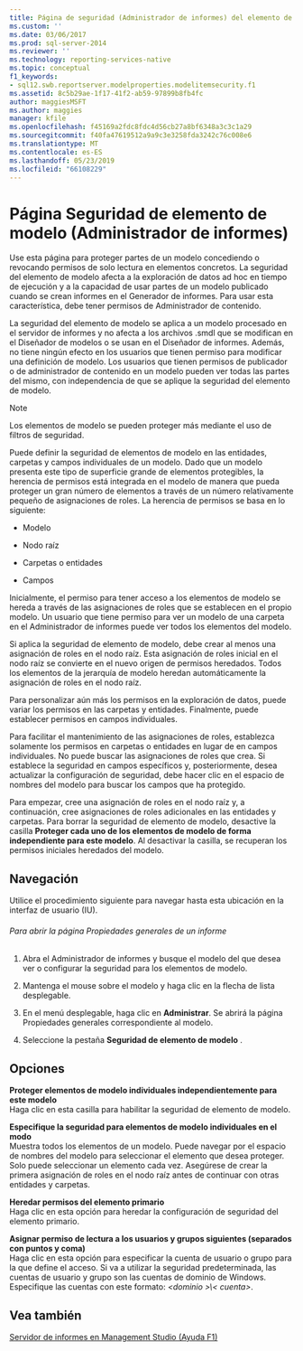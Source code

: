 ```yaml
---
title: Página de seguridad (Administrador de informes) del elemento de modelo | Microsoft Docs
ms.custom: ''
ms.date: 03/06/2017
ms.prod: sql-server-2014
ms.reviewer: ''
ms.technology: reporting-services-native
ms.topic: conceptual
f1_keywords:
- sql12.swb.reportserver.modelproperties.modelitemsecurity.f1
ms.assetid: 8c5b29ae-1f17-41f2-ab59-97899b8fb4fc
author: maggiesMSFT
ms.author: maggies
manager: kfile
ms.openlocfilehash: f45169a2fdc8fdc4d56cb27a8bf6348a3c3c1a29
ms.sourcegitcommit: f40fa47619512a9a9c3e3258fda3242c76c008e6
ms.translationtype: MT
ms.contentlocale: es-ES
ms.lasthandoff: 05/23/2019
ms.locfileid: "66108229"
---
```

# <a name="model-item-security-page-report-manager"></a>Página Seguridad de elemento de modelo (Administrador de informes)
  Use esta página para proteger partes de un modelo concediendo o revocando permisos de solo lectura en elementos concretos. La seguridad del elemento de modelo afecta a la exploración de datos ad hoc en tiempo de ejecución y a la capacidad de usar partes de un modelo publicado cuando se crean informes en el Generador de informes. Para usar esta característica, debe tener permisos de Administrador de contenido.  
  
 La seguridad del elemento de modelo se aplica a un modelo procesado en el servidor de informes y no afecta a los archivos .smdl que se modifican en el Diseñador de modelos o se usan en el Diseñador de informes. Además, no tiene ningún efecto en los usuarios que tienen permiso para modificar una definición de modelo. Los usuarios que tienen permisos de publicador o de administrador de contenido en un modelo pueden ver todas las partes del mismo, con independencia de que se aplique la seguridad del elemento de modelo.  
  
> [!NOTE]  
>  Los elementos de modelo se pueden proteger más mediante el uso de filtros de seguridad.  
  
 Puede definir la seguridad de elementos de modelo en las entidades, carpetas y campos individuales de un modelo. Dado que un modelo presenta este tipo de superficie grande de elementos protegibles, la herencia de permisos está integrada en el modelo de manera que pueda proteger un gran número de elementos a través de un número relativamente pequeño de asignaciones de roles. La herencia de permisos se basa en lo siguiente:  
  
-   Modelo  
  
-   Nodo raíz  
  
-   Carpetas o entidades  
  
-   Campos  
  
 Inicialmente, el permiso para tener acceso a los elementos de modelo se hereda a través de las asignaciones de roles que se establecen en el propio modelo. Un usuario que tiene permiso para ver un modelo de una carpeta en el Administrador de informes puede ver todos los elementos del modelo.  
  
 Si aplica la seguridad de elemento de modelo, debe crear al menos una asignación de roles en el nodo raíz. Esta asignación de roles inicial en el nodo raíz se convierte en el nuevo origen de permisos heredados. Todos los elementos de la jerarquía de modelo heredan automáticamente la asignación de roles en el nodo raíz.  
  
 Para personalizar aún más los permisos en la exploración de datos, puede variar los permisos en las carpetas y entidades. Finalmente, puede establecer permisos en campos individuales.  
  
 Para facilitar el mantenimiento de las asignaciones de roles, establezca solamente los permisos en carpetas o entidades en lugar de en campos individuales. No puede buscar las asignaciones de roles que crea. Si establece la seguridad en campos específicos y, posteriormente, desea actualizar la configuración de seguridad, debe hacer clic en el espacio de nombres del modelo para buscar los campos que ha protegido.  
  
 Para empezar, cree una asignación de roles en el nodo raíz y, a continuación, cree asignaciones de roles adicionales en las entidades y carpetas. Para borrar la seguridad de elemento de modelo, desactive la casilla **Proteger cada uno de los elementos de modelo de forma independiente para este modelo**. Al desactivar la casilla, se recuperan los permisos iniciales heredados del modelo.  
  
## <a name="navigation"></a>Navegación  
 Utilice el procedimiento siguiente para navegar hasta esta ubicación en la interfaz de usuario (IU).  
  
###### <a name="to-open-the-general-properties-page-for-a-report"></a>Para abrir la página Propiedades generales de un informe  
  
1.  Abra el Administrador de informes y busque el modelo del que desea ver o configurar la seguridad para los elementos de modelo.  
  
2.  Mantenga el mouse sobre el modelo y haga clic en la flecha de lista desplegable.  
  
3.  En el menú desplegable, haga clic en **Administrar**. Se abrirá la página Propiedades generales correspondiente al modelo.  
  
4.  Seleccione la pestaña **Seguridad de elemento de modelo** .  
  
## <a name="options"></a>Opciones  
 **Proteger elementos de modelo individuales independientemente para este modelo**  
 Haga clic en esta casilla para habilitar la seguridad de elemento de modelo.  
  
 **Especifique la seguridad para elementos de modelo individuales en el modo**  
 Muestra todos los elementos de un modelo. Puede navegar por el espacio de nombres del modelo para seleccionar el elemento que desea proteger. Solo puede seleccionar un elemento cada vez. Asegúrese de crear la primera asignación de roles en el nodo raíz antes de continuar con otras entidades y carpetas.  
  
 **Heredar permisos del elemento primario**  
 Haga clic en esta opción para heredar la configuración de seguridad del elemento primario.  
  
 **Asignar permiso de lectura a los usuarios y grupos siguientes (separados con puntos y coma)**  
 Haga clic en esta opción para especificar la cuenta de usuario o grupo para la que define el acceso. Si va a utilizar la seguridad predeterminada, las cuentas de usuario y grupo son las cuentas de dominio de Windows. Especifique las cuentas con este formato:  *\<dominio >\\< cuenta\>*.  
  
## <a name="see-also"></a>Vea también  
 [Servidor de informes en Management Studio (Ayuda F1)](tools/report-server-in-management-studio-f1-help.md)  
  
  
